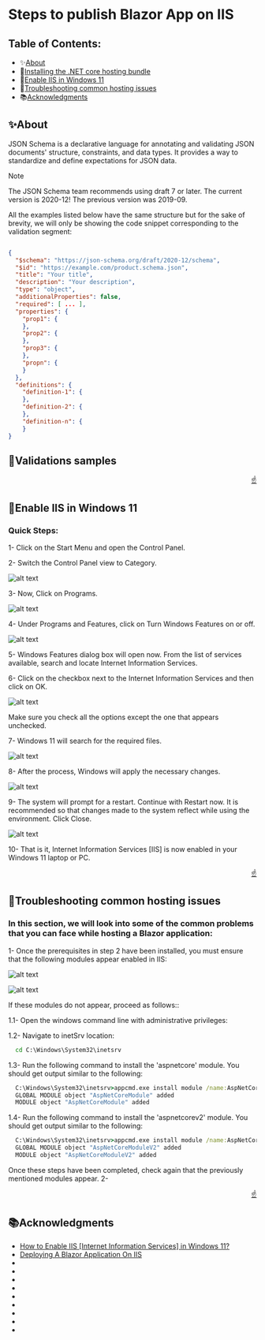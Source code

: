 # Steps to publish Blazor App on IIS

<div id="top"></div>

## Table of Contents:

- ✨[About](#✨about)
- 📃[Installing the .NET core hosting bundle](#📃validations-samples)
- 📃[Enable IIS in Windows 11](#📃enable-iis-in-windows-11)
- 📃[Troubleshooting common hosting issues](#📃troubleshooting-common-hosting-issues)
- 📚[Acknowledgments](#📚acknowledgments)

## ✨About

JSON Schema is a declarative language for annotating and validating JSON documents' structure, constraints, and data types. It provides a way to standardize and define expectations for JSON data.

>[!NOTE]
   >
   >The JSON Schema team recommends using draft 7 or later. The current version is 2020-12! The previous version was 2019-09.

All the examples listed below have the same structure but for the sake of brevity, we will only be showing the code snippet corresponding to the validation segment:

```json

{
  "$schema": "https://json-schema.org/draft/2020-12/schema",
  "$id": "https://example.com/product.schema.json",
  "title": "Your title",
  "description": "Your description",
  "type": "object",
  "additionalProperties": false,
  "required": [ ... ],
  "properties": {
    "prop1": {
    },
    "prop2": {
    },
    "prop3": {
    },
    "propn": {
    }
  },
  "definitions": {
    "definition-1": {
    },
    "definition-2": {
    },
    "definition-n": {
    }
}

```

## 📃Validations samples


<p align="right"><a href="#top">☝</a></p>

## 📃Enable IIS in Windows 11

### Quick Steps:

1- Click on the Start Menu and open the Control Panel.

2- Switch the Control Panel view to Category.

![alt text](images/image.png)

3- Now, Click on Programs.

![alt text](images/image-1.png)

4- Under Programs and Features, click on Turn Windows Features on or off.

![alt text](images/image-2.png)

5- Windows Features dialog box will open now. From the list of services available, search and locate Internet Information Services.

6- Click on the checkbox next to the Internet Information Services and then click on OK.

![alt text](images/image-3.png)

Make sure you check all the options except the one that appears unchecked.

7- Windows 11 will search for the required files.

![alt text](images/image-4.png)

8- After the process, Windows will apply the necessary changes.

![alt text](images/image-5.png)

9- The system will prompt for a restart. Continue with Restart now. It is recommended so that changes made to the system reflect while using the environment. Click Close.

![alt text](images/image-6.png)

10- That is it, Internet Information Services [IIS] is now enabled in your Windows 11 laptop or PC.

<p align="right"><a href="#top">☝</a></p>

## 📃Troubleshooting common hosting issues

### In this section, we will look into some of the common problems that you can face while hosting a Blazor application:

1- Once the prerequisites in step 2 have been installed, you must ensure that the following modules appear enabled in IIS:

  ![alt text](images/image-7.png)

  ![alt text](images/image-8.png)

  If these modules do not appear, proceed as follows::

  1.1- Open the windows command line with administrative privileges:

  1.2- Navigate to inetSrv location: 

  ```cmd
    cd C:\Windows\System32\inetsrv
  ```

  1.3- Run the following command to install the 'aspnetcore' module. You should get output similar to the following:
 
  ```cmd
    C:\Windows\System32\inetsrv>appcmd.exe install module /name:AspNetCoreModule /image:%windir%\system32\inetsrv\aspnetcore.dll
    GLOBAL MODULE object "AspNetCoreModule" added
    MODULE object "AspNetCoreModule" added
  ```

  1.4- Run the following command to install the 'aspnetcorev2' module. You should get output similar to the following:
 
  ```cmd
    C:\Windows\System32\inetsrv>appcmd.exe install module /name:AspNetCoreModuleV2 /image:"%ProgramFiles%\IIS\Asp.Net Core Module\V2\aspnetcorev2.dll"
    GLOBAL MODULE object "AspNetCoreModuleV2" added
    MODULE object "AspNetCoreModuleV2" added
  ```

  Once these steps have been completed, check again that the previously mentioned modules appear.
2- 

<p align="right"><a href="#top">☝</a></p>

## 📚Acknowledgments

- [How to Enable IIS [Internet Information Services] in Windows 11?](https://winsides.com/enable-internet-information-services-iis-in-windows-11/)
- [Deploying A Blazor Application On IIS](https://www.c-sharpcorner.com/article/deploying-a-blazor-application-on-iis/)
- []()
- []()
- []()
- []()
- []()
- []()
- []()
- []()
- []()